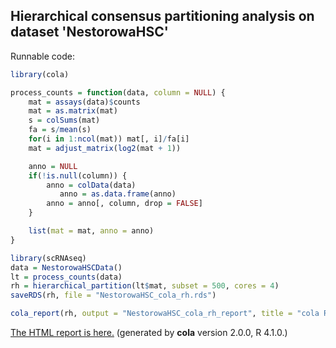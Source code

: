 
## Hierarchical consensus partitioning analysis on dataset 'NestorowaHSC'

Runnable code:

```r
library(cola)

process_counts = function(data, column = NULL) {
    mat = assays(data)$counts
    mat = as.matrix(mat)
    s = colSums(mat)
    fa = s/mean(s)
    for(i in 1:ncol(mat)) mat[, i]/fa[i]
    mat = adjust_matrix(log2(mat + 1))

    anno = NULL
    if(!is.null(column)) {
        anno = colData(data)
           anno = as.data.frame(anno)
        anno = anno[, column, drop = FALSE]
    }

    list(mat = mat, anno = anno)
}

library(scRNAseq)
data = NestorowaHSCData()
lt = process_counts(data)
rh = hierarchical_partition(lt$mat, subset = 500, cores = 4)
saveRDS(rh, file = "NestorowaHSC_cola_rh.rds")

cola_report(rh, output = "NestorowaHSC_cola_rh_report", title = "cola Report for Hierarchical Partitioning - 'NestorowaHSC'")
```

[The HTML report is here.](https://cola-rh.github.io/NestorowaHSC/NestorowaHSC_cola_rh_report/cola_hc.html) (generated by __cola__ version 2.0.0, R 4.1.0.)

